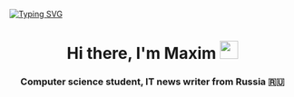 <a href="https://git.io/typing-svg"><img src="https://readme-typing-svg.herokuapp.com?font=Readex+Pro&size=22&duration=4000&pause=1000&color=FFFFFF&background=000000&vCenter=true&multiline=true&random=false&height=200&lines=We're+the+same.....;The+same+parts+of+something+more....." alt="Typing SVG" /></a>
<h1 align="center">Hi there, I'm Maxim <img src="https://github.com/blackcater/blackcater/raw/main/images/Hi.gif" height="32"/></h1>
<h3 align="center">Computer science student, IT news writer from Russia 🇷🇺</h3>
